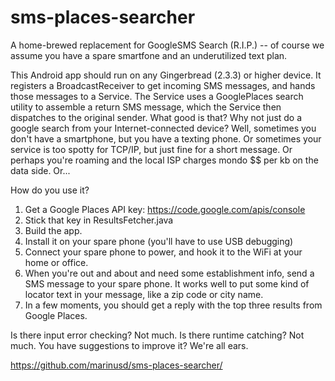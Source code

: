 sms-places-searcher
============

A home-brewed replacement for GoogleSMS Search (R.I.P.)   -- of course we assume you have a spare smartfone and an underutilized text plan.


This Android app should run on any Gingerbread (2.3.3) or higher device. It registers a BroadcastReceiver to get incoming SMS messages, and hands those messages to a Service. The Service uses a GooglePlaces search utility to assemble a return SMS message, which the Service then dispatches to the original sender.
What good is that?  Why not just do a google search from your Internet-connected device?  Well, sometimes you don't have a smartphone, but you have a texting phone. Or sometimes your service is too spotty for TCP/IP, but just fine for a short message. Or perhaps you're roaming and the local ISP charges mondo $$ per kb on the data side. Or...

How do you use it? 
 1.  Get a Google Places API key:  https://code.google.com/apis/console
 2.  Stick that key in ResultsFetcher.java
 3.  Build the app.
 4.  Install it on your spare phone (you'll have to use USB debugging)
 5.  Connect your spare phone to power, and hook it to the WiFi at your home or office.
 6.  When you're out and about and need some establishment info, send a SMS message to your spare phone. It works well to put some kind of locator text in your message, like a zip code or city name. 
 7.  In a few moments, you should get a reply with the top three results from Google Places.
 
Is there input error checking? Not much.
Is there runtime catching? Not much. 
You have suggestions to improve it? We're all ears.

https://github.com/marinusd/sms-places-searcher/
